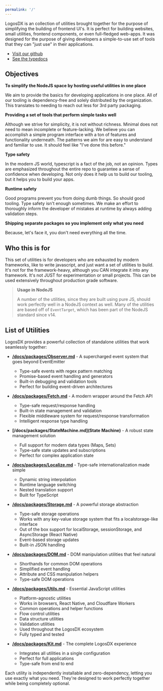 ```yaml
---
permalink: '/'
---
```


LogosDX is an collection of utilities brought together for the purpose of simplifying the building of frontend UI's. It is perfect for building websites, small utilities, frontend components, or even full-fledged web-apps. It was designed for the purpose of giving developers a simple-to-use set of tools that they can "just use" in their applications.

- [Visit our github](https://github.com/logosdx/monorepo)
- [See the typedocs](https://typedoc.logosdx.dev/)

## Objectives

**To simplify the NodeJS space by hosting useful utilities in one place**

We aim to provide the basics for developing applications in one place. All of our tooling is dependency-free and solely distributed by the organization. This translates to needing to reach out less for 3rd party packaging.

**Providing a set of tools that perform simple tasks well**

Although we strive for simplicity, it is not without richness. Minimal does not need to mean incomplete or feature-lacking. We believe you can accomplish a simple program interface with a ton of features and functionality underneath. The patterns we aim for are easy to understand and familiar to use. It should feel like "I've done this before."

**Type safety**

In the modern JS world, typescript is a fact of the job, not an opinion. Types are emphasized throughout the entire repo to guarantee a sense of confidence when developing. Not only does it help us to build our tooling, but it helps you to build your apps.

**Runtime safety**

Good programs prevent you from doing dumb things. So should good tooling. Type safety isn't enough sometimes. We make an effort to thoroughly inform the developer of mistakes at runtime by always adding validation steps.

**Shipping separate packages so you implement only what you need**

Because, let's face it, you don't need everything all the time.

## Who this is for

This set of utilities is for developers who are exhausted by modern frameworks, like to write javascript, and just want a set of utilities to build. It's not for the framework-heavy, although you CAN integrate it into any framework. It's not JUST for experimentation or small projects. This can be used extensively throughout production grade software.

> **Usage in NodeJS**
>
> A number of the utilities, since they are built using pure JS, should work perfectly well in a NodeJS context as well. Many of the utilities are based off of `EventTarget`, which has been part of the NodeJS standard since v14.

## List of Utilities

LogosDX provides a powerful collection of standalone utilities that work seamlessly together:

- **[/docs/packages/Observer.md](Observer)** - A supercharged event system that goes beyond EventEmitter
  - Type-safe events with regex pattern matching
  - Promise-based event handling and generators
  - Built-in debugging and validation tools
  - Perfect for building event-driven architectures

- **[/docs/packages/Fetch.md](Fetch)** - A modern wrapper around the Fetch API
  - Type-safe request/response handling
  - Built-in state management and validation
  - Flexible middleware system for request/response transformation
  - Intelligent response type handling

- **[/docs/packages/StateMachine.md](State Machine)** - A robust state management solution
  - Full support for modern data types (Maps, Sets)
  - Type-safe state updates and subscriptions
  - Perfect for complex application state

- **[/docs/packages/Localize.md](Localize)** - Type-safe internationalization made simple
  - Dynamic string interpolation
  - Runtime language switching
  - Nested translation support
  - Built for TypeScript

- **[/docs/packages/Storage.md](Storage)** - A powerful storage abstraction
  - Type-safe storage operations
  - Works with any key-value storage system that fits a localstorage-like interface
  - Out of the box support for localStorage, sessionStorage, and AsyncStorage (React Native)
  - Event-based storage updates
  - Built-in JSON handling

- **[/docs/packages/DOM.md](DOM)** - DOM manipulation utilities that feel natural
  - Shorthands for common DOM operations
  - Simplified event handling
  - Attribute and CSS manipulation helpers
  - Type-safe DOM operations

- **[/docs/packages/Utils.md](Utils)** - Essential JavaScript utilities
  - Platform-agnostic utilities
  - Works in browsers, React Native, and Cloudflare Workers
  - Common operations and helper functions
  - Flow control utilities
  - Data structure utilities
  - Validation utilities
  - Used throughout the LogosDX ecosystem
  - Fully typed and tested

- **[/docs/packages/Kit.md](Kit)** - The complete LogosDX experience
  - Integrates all utilities in a single configuration
  - Perfect for full applications
  - Type-safe from end to end

Each utility is independently installable and zero-dependency, letting you use exactly what you need. They're designed to work perfectly together while being completely optional.

